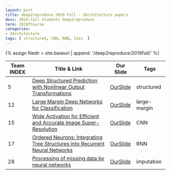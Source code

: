 ```yaml
---
layout: post
title: deep2reproduce 2019 Fall - 2Architecture papers 
desc: 2019-fall Students deep2reproduce 
term: 2019fCourse
categories:
- 2Architecture
tags: [ structured, CNN, RNN, loss  ]
---
```


{% assign filedir =  site.baseurl  | append: '/deep2reproduce/2019Fall/' %}




|Team INDEX     |Title  & Link  | Our Slide |  Tags | 
|------|----------------------------|----------|----------|
|5   | [Deep Structured Prediction with Nonlinear Output Transformations](https://arxiv.org/abs/1811.00539)|  [OurSlide]({{filedir}}/T5_sc3hn_gz5hp_Deep_Structured_Prediction.pdf) | structured |
|12   | [Large Margin Deep Networks for Classification](https://arxiv.org/abs/1803.05598)|  [OurSlide]({{filedir}}/T12_Sinha_Sanchitss7mu_largeMarginDNN.pdf) | large-margin |
|15   | [Wide Activation for Efficient and Accurate Image Super-Resolution](https://arxiv.org/abs/1808.08718)|  [OurSlide]({{filedir}}/T15_WideActivation_SISR_Skynet_JacobDineen_JD5ED__Wide_Activation.pdf) |  CNN |
|17   | [Ordered Neurons: Integrating Tree Structures into Recurrent Neural Networks](https://arxiv.org/abs/1708.08611)|  [OurSlide]({{filedir}}/T17_Elsey_Andrewae8rh_Ordered_Neurons.pdf) |  RNN |
|28  | [Processing of missing data by neural networks](https://arxiv.org/abs/1805.07405)|  [OurSlide]({{filedir}}/T28_SuYiwenys5kh_missingDataByNN.pdf) | imputation |
